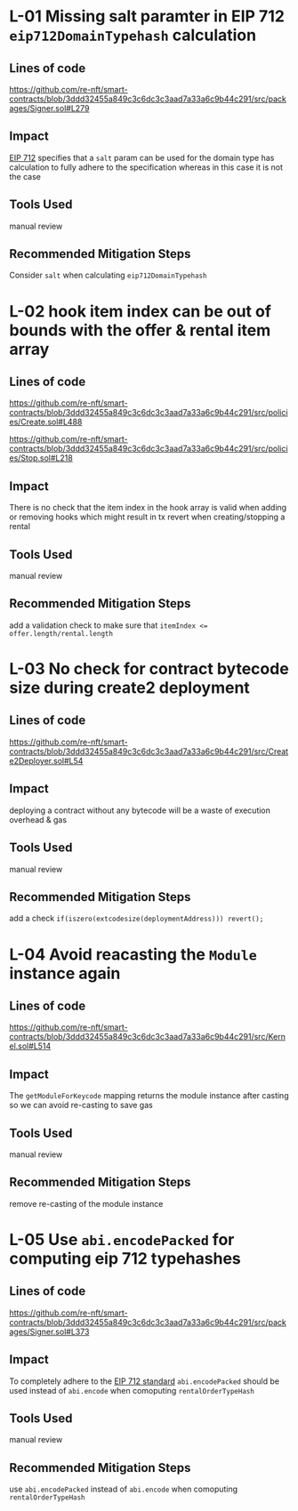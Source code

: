# L-01 Missing salt paramter in EIP 712 `eip712DomainTypehash` calculation

## Lines of code

https://github.com/re-nft/smart-contracts/blob/3ddd32455a849c3c6dc3c3aad7a33a6c9b44c291/src/packages/Signer.sol#L279

## Impact
 [EIP 712](https://eips.ethereum.org/EIPS/eip-712) specifies that a `salt` param can be used for the domain type has calculation to fully adhere to the specification whereas in this case it is not the case

## Tools Used
manual review
## Recommended Mitigation Steps
Consider `salt` when calculating `eip712DomainTypehash`

# L-02 hook item index can be out of bounds with the offer & rental item array

## Lines of code

https://github.com/re-nft/smart-contracts/blob/3ddd32455a849c3c6dc3c3aad7a33a6c9b44c291/src/policies/Create.sol#L488

https://github.com/re-nft/smart-contracts/blob/3ddd32455a849c3c6dc3c3aad7a33a6c9b44c291/src/policies/Stop.sol#L218

## Impact
There is no check that the item index in the hook array is valid when adding or removing hooks which might result in tx revert when creating/stopping a rental

## Tools Used
manual review
## Recommended Mitigation Steps
add a validation check to make sure that `itemIndex <= offer.length/rental.length`

# L-03 No check for contract bytecode size during create2 deployment

## Lines of code
https://github.com/re-nft/smart-contracts/blob/3ddd32455a849c3c6dc3c3aad7a33a6c9b44c291/src/Create2Deployer.sol#L54

## Impact
deploying a contract without any bytecode will be a waste of execution overhead & gas

## Tools Used
manual review
## Recommended Mitigation Steps
add a check `if(iszero(extcodesize(deploymentAddress))) revert();`

# L-04 Avoid reacasting the `Module` instance again 

## Lines of code
https://github.com/re-nft/smart-contracts/blob/3ddd32455a849c3c6dc3c3aad7a33a6c9b44c291/src/Kernel.sol#L514

## Impact
The `getModuleForKeycode` mapping returns the module instance after casting so we can avoid re-casting to save gas

## Tools Used
manual review
## Recommended Mitigation Steps
remove re-casting of the module instance

# L-05 Use `abi.encodePacked` for computing eip 712 typehashes

## Lines of code

https://github.com/re-nft/smart-contracts/blob/3ddd32455a849c3c6dc3c3aad7a33a6c9b44c291/src/packages/Signer.sol#L373

## Impact
To completely adhere to the  [EIP 712 standard](https://eips.ethereum.org/EIPS/eip-712) `abi.encodePacked` should be used instead of `abi.encode` when comoputing `rentalOrderTypeHash`

## Tools Used
manual review
## Recommended Mitigation Steps
use `abi.encodePacked` instead of `abi.encode` when comoputing `rentalOrderTypeHash`